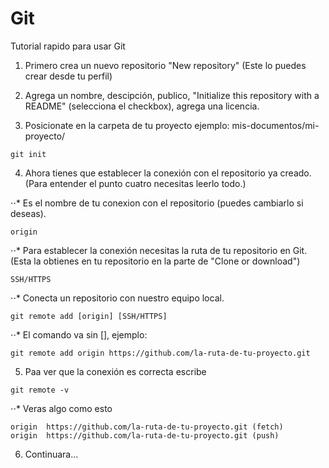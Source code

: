 # Git
Tutorial rapido para usar Git

1. Primero crea un nuevo repositorio "New repository" (Este lo puedes crear desde tu perfil)

2. Agrega un nombre, descipción, publico, "Initialize this repository with a README" (selecciona el checkbox), agrega una licencia.

3. Posicionate en la carpeta de tu proyecto ejemplo: mis-documentos/mi-proyecto/
```
git init
```
4. Ahora tienes que establecer la conexión con el repositorio ya creado.
(Para entender el punto cuatro necesitas leerlo todo.)

⋅⋅* Es el nombre de tu conexion con el repositorio (puedes cambiarlo si deseas).
```
origin
```

⋅⋅* Para establecer la conexión necesitas la ruta de tu repositorio en Git.
(Esta la obtienes en tu repositorio en la parte de "Clone or download")
```
SSH/HTTPS
```

⋅⋅* Conecta un repositorio con nuestro equipo local.
```
git remote add [origin] [SSH/HTTPS]
```
⋅⋅* El comando va sin [], ejemplo:

```
git remote add origin https://github.com/la-ruta-de-tu-proyecto.git
```

5. Paa ver que la conexión es correcta escribe

```
git remote -v
```

⋅⋅* Veras algo como esto

```
origin  https://github.com/la-ruta-de-tu-proyecto.git (fetch)
origin  https://github.com/la-ruta-de-tu-proyecto.git (push)
```

6. Continuara...
